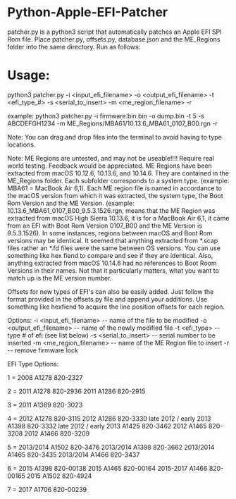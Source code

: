 # Python-Apple-EFI-Patcher
patcher.py is a python3 script that automatically patches an Apple EFI SPI Rom file. Place patcher.py, offsets.py, database.json and the ME_Regions folder into the same directory. Run as follows:

# Usage:
python3 patcher.py -i <input_efi_filename> -o <output_efi_filename> -t <efi_type_#> -s <serial_to_insert> -m <me_region_filename> -r

example: python3 patcher.py -i firmware.bin.bin -o dump.bin -t 5 -s ABCDEFGH1234 -m ME_Regions/MBA61/10.13.6_MBA61_0107_B00.rgn -r

Note: You can drag and drop files into the terminal to avoid having to type locations.

Note: ME Regions are untested, and may not be useable!!!! Require real world testing. Feedback would be appreciated.
ME Regions have been extracted from macOS 10.12.6, 10.13.6, and 10.14.6. They are contained in the ME_Regions folder. Each subfolder corresponds to a system type. (example: MBA61 = MacBook Air 6,1). Each ME region file is named in accordance to the macOS version from which it was extracted, the system type, the Boot Rom Version and the ME Version. (example: 10.13.6_MBA61_0107_B00_9.5.3.1526.rgn, means that the ME Region was extracted from macOS High Sierra 10.13.6, it is for a MacBook Air 6,1, it came from an EFI with Boot Rom Version 0107_B00 and the ME Version is 9.5.3.1526). In some instances, regions between macOS and Boot Rom versions may be identical. It seemed that anything extracted from *.scap files rather an *.fd files were the same between OS versions. You can use something like hex fiend to compare and see if they are identical. Also, anything extracted from macOS 10.14.6 had no references to Boot Room Versions in their names. Not that it particularly matters, what you want to match up is the ME version number.

Offsets for new types of EFI's can also be easily added. Just follow the format provided in the offsets.py file and append your additions. Use something like hexfiend to acquire the line position offsets for each region.

Options:
-i <input_efi_filename>     -- name of the file to be modified
-o <output_efi_filename>    -- name of the newly modified file
-t <efi_type>               -- type # of efi (see list below)
-s <serial_to_insert>       -- serial number to be inserted
-m <me_region_filename>     -- name of the ME Region file to insert
-r                          -- remove firmware lock

EFI Type Options:

1 = 2008 A1278 820-2327

2 = 2011 A1278 820-2936
    2011 A1286 820-2915

3 = 2011 A1369 820-3023

4 = 2012 A1278 820-3115
    2012 A1286 820-3330
    late 2012 / early 2013 A1398 820-3332
    late 2012 / early 2013 A1425 820-3462
    2012 A1465 820-3208
    2012 A1466 820-3209

5 = 2013/2014 A1502 820-3476
    2013/2014 A1398 820-3662
    2013/2014 A1465 820-3435
    2013/2014 A1466 820-3437

6 = 2015 A1398 820-00138
    2015 A1465 820-00164
    2015-2017 A1466 820-00165
    2015 A1502 820-4924

7 = 2017 A1706 820-00239
